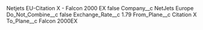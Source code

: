 <?xml version="1.0" encoding="UTF-8"?>
<CustomMetadata xmlns="http://soap.sforce.com/2006/04/metadata" xmlns:xsi="http://www.w3.org/2001/XMLSchema-instance" xmlns:xsd="http://www.w3.org/2001/XMLSchema">
    <label>Netjets EU-Citation X - Falcon 2000 EX</label>
    <protected>false</protected>
    <values>
        <field>Company__c</field>
        <value xsi:type="xsd:string">NetJets Europe</value>
    </values>
    <values>
        <field>Do_Not_Combine__c</field>
        <value xsi:type="xsd:boolean">false</value>
    </values>
    <values>
        <field>Exchange_Rate__c</field>
        <value xsi:type="xsd:double">1.79</value>
    </values>
    <values>
        <field>From_Plane__c</field>
        <value xsi:type="xsd:string">Citation X</value>
    </values>
    <values>
        <field>To_Plane__c</field>
        <value xsi:type="xsd:string">Falcon 2000EX</value>
    </values>
</CustomMetadata>
